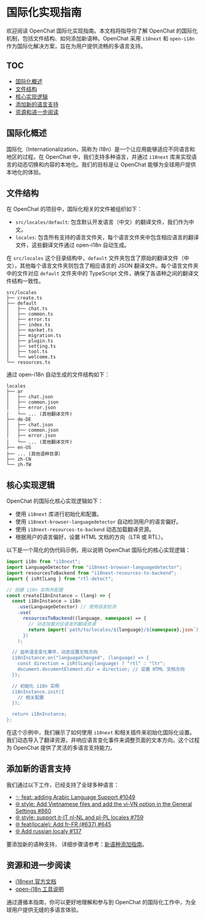# 国际化实现指南

欢迎阅读 OpenChat 国际化实现指南。本文档将指导你了解 OpenChat 的国际化机制，包括文件结构、如何添加新语种。OpenChat 采用 `i18next` 和 `open-i18n` 作为国际化解决方案，旨在为用户提供流畅的多语言支持。

## TOC

- [国际化概述](#国际化概述)
- [文件结构](#文件结构)
- [核心实现逻辑](#核心实现逻辑)
- [添加新的语言支持](#添加新的语言支持)
- [资源和进一步阅读](#资源和进一步阅读)

## 国际化概述

国际化（Internationalization，简称为 i18n）是一个让应用能够适应不同语言和地区的过程。在 OpenChat 中，我们支持多种语言，并通过 `i18next` 库来实现语言的动态切换和内容的本地化。我们的目标是让 OpenChat 能够为全球用户提供本地化的体验。

## 文件结构

在 OpenChat 的项目中，国际化相关的文件被组织如下：

- `src/locales/default`: 包含默认开发语言（中文）的翻译文件，我们作为中文。
- `locales`: 包含所有支持的语言文件夹，每个语言文件夹中包含相应语言的翻译文件，这些翻译文件通过 open-i18n 自动生成。

在 `src/locales` 这个目录结构中，`default` 文件夹包含了原始的翻译文件（中文），其他每个语言文件夹则包含了相应语言的 JSON 翻译文件。每个语言文件夹中的文件对应 `default` 文件夹中的 TypeScript 文件，确保了各语种之间的翻译文件结构一致性。

```
src/locales
├── create.ts
├── default
│   ├── chat.ts
│   ├── common.ts
│   ├── error.ts
│   ├── index.ts
│   ├── market.ts
│   ├── migration.ts
│   ├── plugin.ts
│   ├── setting.ts
│   ├── tool.ts
│   └── welcome.ts
└── resources.ts
```

通过 open-i18n 自动生成的文件结构如下：

```
locales
├── ar
│   ├── chat.json
│   ├── common.json
│   ├── error.json
│   └── ... (其他翻译文件)
├── de-DE
│   ├── chat.json
│   ├── common.json
│   ├── error.json
│   └── ... (其他翻译文件)
├── en-US
├── ... (其他语种目录）
├── zh-CN
└── zh-TW
```

## 核心实现逻辑

OpenChat 的国际化核心实现逻辑如下：

- 使用 `i18next` 库进行初始化和配置。
- 使用 `i18next-browser-languagedetector` 自动检测用户的语言偏好。
- 使用 `i18next-resources-to-backend` 动态加载翻译资源。
- 根据用户的语言偏好，设置 HTML 文档的方向（LTR 或 RTL）。

以下是一个简化的伪代码示例，用以说明 OpenChat 国际化的核心实现逻辑：

```ts
import i18n from "i18next";
import LanguageDetector from "i18next-browser-languagedetector";
import resourcesToBackend from "i18next-resources-to-backend";
import { isRtlLang } from "rtl-detect";

// 创建 i18n 实例并配置
const createI18nInstance = (lang) => {
  const i18nInstance = i18n
    .use(LanguageDetector) // 使用语言检测
    .use(
      resourcesToBackend((language, namespace) => {
        // 动态加载对应语言的翻译资源
        return import(`path/to/locales/${language}/${namespace}.json`);
      })
    );

  // 监听语言变化事件，动态设置文档方向
  i18nInstance.on("languageChanged", (language) => {
    const direction = isRtlLang(language) ? "rtl" : "ltr";
    document.documentElement.dir = direction; // 设置 HTML 文档方向
  });

  // 初始化 i18n 实例
  i18nInstance.init({
    // 相关配置
  });

  return i18nInstance;
};
```

在这个示例中，我们展示了如何使用 `i18next` 和相关插件来初始化国际化设置。我们动态导入了翻译资源，并响应语言变化事件来调整页面的文本方向。这个过程为 OpenChat 提供了灵活的多语言支持能力。

## 添加新的语言支持

我们通过以下工作，已经支持了全球多种语言：

- [✨ feat: adding Arabic Language Support #1049](https://github.com/openhub/open-chat/pull/1049)
- [🌐 style: Add Vietnamese files and add the vi-VN option in the General Settings #860](https://github.com/openhub/open-chat/pull/860)
- [🌐 style: support it-IT nl-NL and pl-PL locales #759](https://github.com/openhub/open-chat/pull/759)
- [🌐 feat(locale): Add fr-FR (#637) #645](https://github.com/openhub/open-chat/pull/645)
- [🌐 Add russian localy #137](https://github.com/openhub/open-chat/pull/137)

要添加新的语种支持， 详细步骤请参考：[新语种添加指南](Add-New-Locale.zh-CN.md)。

## 资源和进一步阅读

- [i18next 官方文档](https://www.i18next.com/)
- [open-i18n 工具说明](https://github.com/openhub/open-cli-toolbox/tree/master/packages/open-i18n)

通过遵循本指南，你可以更好地理解和参与到 OpenChat 的国际化工作中，为全球用户提供无缝的多语言体验。
